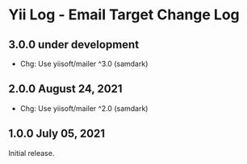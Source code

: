 # Yii Log - Email Target Change Log


## 3.0.0 under development

- Chg: Use yiisoft/mailer ^3.0 (samdark)

## 2.0.0 August 24, 2021

- Chg: Use yiisoft/mailer ^2.0 (samdark)

## 1.0.0 July 05, 2021

Initial release.
